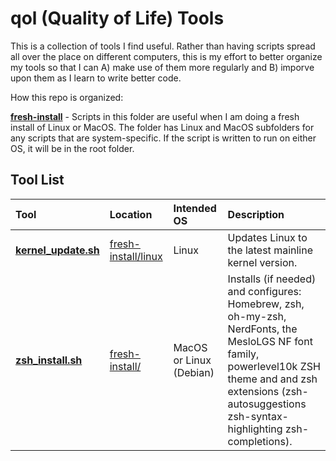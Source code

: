 # qol (Quality of Life) Tools

This is a collection of tools I find useful.  Rather than having scripts spread all over the place on different computers, this is my effort to better organize my tools so that I can A) make use of them more regularly and B) imporve upon them as I learn to write better code.

How this repo is organized:

**[fresh-install](fresh-install/zsh_install.sh)** - Scripts in this folder are useful when I am doing a fresh install of Linux or MacOS.  The folder has Linux and MacOS subfolders for any scripts that are system-specific.  If the script is written to run on either OS, it will be in the root folder.

## Tool List

| Tool | Location | Intended OS | Description |
|:--|:--|:--|:--|
| **[kernel_update.sh](fresh-install/linux/kernel_update.sh)** | [fresh-install/linux](fresh-install/linux/) | Linux | Updates Linux to the latest mainline kernel version. |
| **[zsh_install.sh](fresh-install/zsh_install.sh)** | [fresh-install/](fresh-install/) | MacOS or Linux (Debian) |  Installs (if needed) and configures: Homebrew, zsh, oh-my-zsh, NerdFonts, the MesloLGS NF font family, powerlevel10k ZSH theme and and zsh extensions (zsh-autosuggestions zsh-syntax-highlighting zsh-completions).




